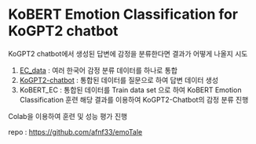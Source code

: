 # KoBERT Emotion Classification for KoGPT2 chatbot

KoGPT2 chatbot에서 생성된 답변에 감정을 분류한다면 결과가 어떻게 나올지 시도 

1. [EC_data](https://github.com/forallx94/EC_data.git) : 여러 한국어 감정 분류 데이터를 하나로 통합
2. [KoGPT2-chatbot](https://github.com/forallx94/KoGPT2-chatbot) : 통합된 데이터를 질문으로 하여 답변 데이터 생성
3. KoBERT_EC : 통합된 데이터를 Train data set 으로 하여 KoBERT Emotion Classification 훈련 해당 결과를 이용하여 KoGPT2-Chatbot의 감정 분류 진행

Colab을 이용하여 훈련 및 성능 평가 진행

repo : https://github.com/afnf33/emoTale